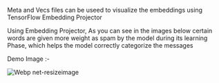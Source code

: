 Meta and Vecs files can be useed to  visualize the embeddings using TensorFlow Embedding Projector

Using Embedding Projector, As you can see in the images below certain words are given more weight as spam by the model during its learning Phase, which helps the model correctly categorize the messages 

Demo Image :-

![Webp net-resizeimage](https://user-images.githubusercontent.com/63470280/84602253-a0dd9580-aea3-11ea-9584-aad1d5159913.png)

